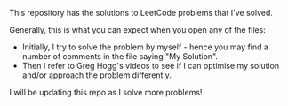 This repository has the solutions to LeetCode problems that I've solved.

Generally, this is what you can expect when you open any of the files:

- Initially, I try to solve the problem by myself - hence you may find a number of comments in the file saying "My Solution".
- Then I refer to Greg Hogg's videos to see if I can optimise my solution and/or approach the problem differently.


I will be updating this repo as I solve more problems!
